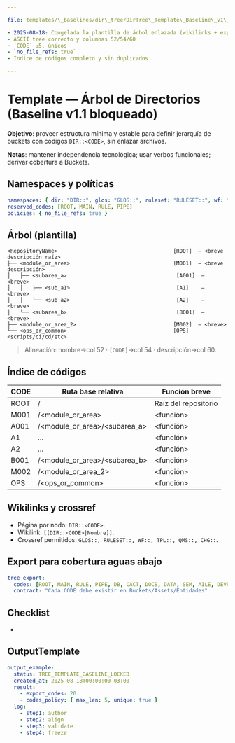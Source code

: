 ```yaml
---

file: templates/\_baselines/dir\_tree/DirTree\_Template\_Baseline\_v1\_1\_locked.md code: DTTBL name: DirTreeTemplateBaselineV1\_1 version: v1.1.0 date: 2025-08-18 owner: AingZ\_Platform · RwB status: locked referencias: [DTTPL, DTT11, BL-2025-08-18-DirTree-v1.4.2, PCTRL] triggers: [TRG\_BASELINE\_LOCK, TRG\_NEW\_TREE] cambios:

- 2025-08-18: Congelada la plantilla de árbol enlazada (wikilinks + export cobertura). checks:
- ASCII tree correcto y columnas 52/54/60
- `CODE` ≤5, únicos
- `no_file_refs: true`
- Índice de códigos completo y sin duplicados

---
```


# Template — Árbol de Directorios (Baseline v1.1 bloqueado)

**Objetivo**: proveer estructura mínima y estable para definir jerarquía de buckets con códigos `DIR::<CODE>`, sin enlazar archivos.

**Notas**: mantener independencia tecnológica; usar verbos funcionales; derivar cobertura a Buckets.

## Namespaces y políticas

```yaml
namespaces: { dir: "DIR::", glos: "GLOS::", ruleset: "RULESET::", wf: "WF::", tpl: "TPL::", qms: "QMS::", chg: "CHG::" }
reserved_codes: [ROOT, MAIN, RULE, PIPE]
policies: { no_file_refs: true }
```

## Árbol (plantilla)

```text
<RepositoryName>                                     [ROOT]  — <breve descripción raíz>
├── <module_or_area>                                 [M001]  — <breve descripción>
│   ├── <subarea_a>                                   [A001]  — <breve>
│   │   ├── <sub_a1>                                  [A1]    — <breve>
│   │   └── <sub_a2>                                  [A2]    — <breve>
│   └── <subarea_b>                                   [B001]  — <breve>
├── <module_or_area_2>                               [M002]  — <breve>
└── <ops_or_common>                                  [OPS]   — <scripts/ci/cd/etc>
```

> Alineación: nombre→col 52 · `[CODE]`→col 54 · descripción→col 60.

## Índice de códigos

| CODE | Ruta base relativa                 | Función breve        |
| ---- | ---------------------------------- | -------------------- |
| ROOT | /                                  | Raíz del repositorio |
| M001 | /\<module\_or\_area>               | \<función>           |
| A001 | /\<module\_or\_area>/\<subarea\_a> | \<función>           |
| A1   | ...                                | \<función>           |
| A2   | ...                                | \<función>           |
| B001 | /\<module\_or\_area>/\<subarea\_b> | \<función>           |
| M002 | /\<module\_or\_area\_2>            | \<función>           |
| OPS  | /\<ops\_or\_common>                | \<función>           |

## Wikilinks y crossref

- Página por nodo: `DIR::<CODE>`.
- Wikilink: `[[DIR::<CODE>|Nombre]]`.
- Crossref permitidos: `GLOS::, RULESET::, WF::, TPL::, QMS::, CHG::`.

## Export para cobertura aguas abajo

```yaml
tree_export:
  codes: [ROOT, MAIN, RULE, PIPE, DB, CACT, DOCS, DATA, SEM, AILE, DEVP, OTPL, GUID, WF, KCTX, CDEV, CARC, LOG, GIT, PKG, SCRIP]
  contract: "Cada CODE debe existir en Buckets/Assets/Entidades"
```

## Checklist

-

## OutputTemplate

```yaml
output_example:
  status: TREE_TEMPLATE_BASELINE_LOCKED
  created_at: 2025-08-18T00:00:00-03:00
  result:
    - export_codes: 20
    - codes_policy: { max_len: 5, unique: true }
  log:
    - step1: author
    - step2: align
    - step3: validate
    - step4: freeze
```

